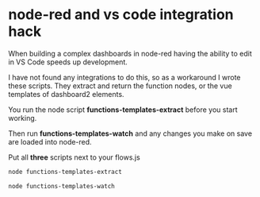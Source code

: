 # node-red and vs code integration hack

When building a complex dashboards in node-red having the ability to edit in VS Code speeds up development. 

I have not found any integrations to do this, so as a workaround I wrote these scripts. They extract and return the function nodes, or the vue templates of dashboard2 elements.

You run the node script **functions-templates-extract** before you start working.

Then run **functions-templates-watch** and any changes you make on save are loaded into node-red.

Put all **three** scripts next to your flows.js


```bash
node functions-templates-extract
```
```bash
node functions-templates-watch
```
